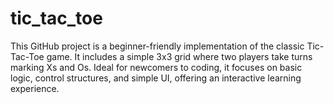 # tic_tac_toe
This GitHub project is a beginner-friendly implementation of the classic Tic-Tac-Toe game. It includes a simple 3x3 grid where two players take turns marking Xs and Os. Ideal for newcomers to coding, it focuses on basic logic, control structures, and simple UI, offering an interactive learning experience.
